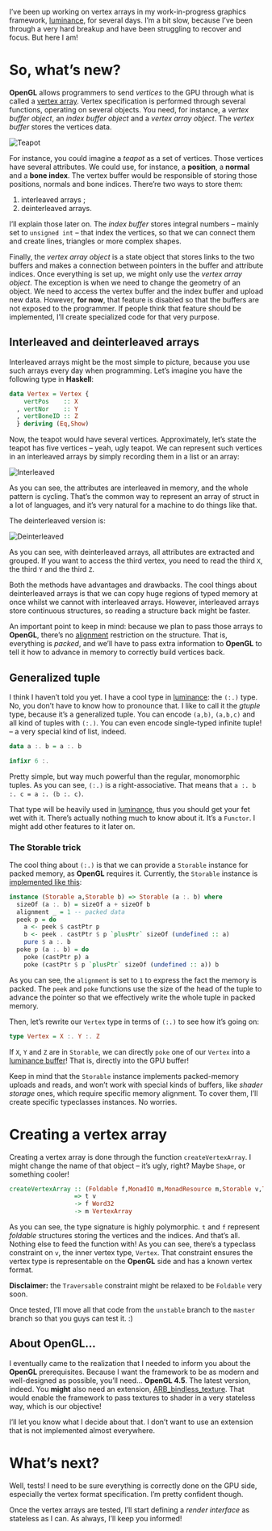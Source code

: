 I’ve been up working on vertex arrays in my work-in-progress graphics
framework, [luminance](https://github.com/phaazon/luminance), for several
days. I’m a bit slow, because I’ve been through a very hard breakup and have
been struggling to recover and focus. But here I am!

# So, what’s new?

**OpenGL** allows programmers to send *vertices* to the GPU through what
is called a [vertex array](https://www.opengl.org/wiki/Vertex_Specification).
Vertex specification is performed through several functions, operating on
several objects. You need, for instance, a *vertex buffer object*, an *index
buffer object* and a *vertex array object*. The *vertex buffer* stores the
vertices data.

![Teapot](http://wiki.splashdamage.com/upload/2/2f/Teapot_mesh.jpg)

For instance, you could imagine a *teapot* as a set of vertices. Those
vertices have several attributes. We could use, for instance, a **position**, a
**normal** and a **bone index**. The vertex buffer would be responsible of storing those
positions, normals and bone indices. There’re two ways to store them:

  1. interleaved arrays ;
  2. deinterleaved arrays.

I’ll explain those later on. The *index buffer* stores integral numbers –
mainly set to `unsigned int` – that index the vertices, so that we can connect
them and create lines, triangles or more complex shapes.

Finally, the *vertex array object* is a state object that stores links to the
two buffers and makes a connection between pointers in the buffer and attribute
indices. Once everything is set up, we might only use the *vertex array object*.
The exception is when we need to change the geometry of an object. We need to
access the vertex buffer and the index buffer and upload new data. However,
**for now**, that feature is disabled so that the buffers are not exposed to the
programmer. If people think that feature should be implemented, I’ll create
specialized code for that very purpose.

## Interleaved and deinterleaved arrays

Interleaved arrays might be the most simple to picture, because you use such
arrays every day when programming. Let’s imagine you have the following type in
**Haskell**:

```haskell
data Vertex = Vertex {
    vertPos    :: X
  , vertNor    :: Y
  , vertBoneID :: Z
  } deriving (Eq,Show)
```

Now, the teapot would have several vertices. Approximately, let’s state the
teapot has five vertices – yeah, ugly teapot. We can represent such vertices
in an interleaved arrays by simply recording them in a list or an array:

![Interleaved](http://phaazon.net/pub/interleaved.png)

As you can see, the attributes are interleaved in memory, and the whole pattern
is cycling. That’s the common way to represent an array of struct in a lot of
languages, and it’s very natural for a machine to do things like that.

The deinterleaved version is:

![Deinterleaved](http://phaazon.net/pub/deinterleaved.png)

As you can see, with deinterleaved arrays, all attributes are extracted and
grouped. If you want to access the third vertex, you need to read the third `X`,
the third `Y` and the third `Z`.

Both the methods have advantages and drawbacks. The cool things about
deinterleaved arrays is that we can copy huge regions of typed memory at once
whilst we cannot with interleaved arrays. However, interleaved arrays store
continuous structures, so reading a structure back might be faster.

An important point to keep in mind: because we plan to pass those arrays to
**OpenGL**, there’s no
[alignment](https://en.wikipedia.org/wiki/Data_structure_alignment) restriction
on the structure. That is, everything is *packed*, and we’ll have to pass extra
information to **OpenGL** to tell it how to advance in memory to correctly
build vertices back.

## Generalized tuple

I think I haven’t told you yet. I have a cool type in
[luminance](https://github.com/phaazon/luminance): the `(:.)` type. No, you
don’t have to know how to pronounce that. I like to call it the *gtuple*
type, because it’s a generalized tuple. You can encode `(a,b)`, `(a,b,c)` and
all kind of tuples with `(:.)`. You can even encode single-typed infinite
tuple! – a very special kind of list, indeed.

```haskell
data a :. b = a :. b

infixr 6 :.
```

Pretty simple, but way much powerful than the regular, monomorphic tuples. As
you can see, `(:.)` is a right-associative. That means that
`a :. b :. c = a :. (b :. c)`.

That type will be heavily used in
[luminance](https://github.com/phaazon/luminance), thus you should get your fet
wet with it. There’s actually nothing much to know about it. It’s a `Functor`.
I might add other features to it later on.

### The Storable trick

The cool thing about `(:.)` is that we can provide a `Storable` instance for
packed memory, as **OpenGL** requires it. Currently, the `Storable` instance
is [implemented like this](https://github.com/phaazon/luminance/blob/05ef2e4879aae92189535f0121765931b20de2fd/src/Graphics/Luminance/Tuple.hs#L23):

```haskell
instance (Storable a,Storable b) => Storable (a :. b) where
  sizeOf (a :. b) = sizeOf a + sizeOf b
  alignment _ = 1 -- packed data
  peek p = do
    a <- peek $ castPtr p
    b <- peek . castPtr $ p `plusPtr` sizeOf (undefined :: a)
    pure $ a :. b
  poke p (a :. b) = do
    poke (castPtr p) a
    poke (castPtr $ p `plusPtr` sizeOf (undefined :: a)) b
```

As you can see, the `alignment` is set to `1` to express the fact the memory
is packed. The `peek` and `poke` functions use the size of the head of the tuple
to advance the pointer so that we effectively write the whole tuple in packed
memory.

Then, let’s rewrite our `Vertex` type in terms of `(:.)` to see how it’s going
on:

```haskell
type Vertex = X :. Y :. Z
```

If `X`, `Y` and `Z` are in `Storable`, we can directly `poke` one of our
`Vertex` into a [luminance buffer](http://phaazon.blogspot.fr/2015/07/introducing-luminance-safer-opengl-api.html)! That is, directly into the GPU buffer!

Keep in mind that the `Storable` instance implements packed-memory uploads and
reads, and won’t work with special kinds of buffers, like *shader storage* ones,
which require specific memory alignment. To cover them, I’ll create specific
typeclasses instances. No worries.

# Creating a vertex array

Creating a vertex array is done through the function `createVertexArray`. I
might change the name of that object – it’s ugly, right? Maybe `Shape`, or
something cooler!

```haskell
createVertexArray :: (Foldable f,MonadIO m,MonadResource m,Storable v,Traversable t,Vertex v)
                  => t v
                  -> f Word32
                  -> m VertexArray
```

As you can see, the type signature is highly polymorphic. `t` and `f` represent
*foldable* structures storing the vertices and the indices. And that’s all.
Nothing else to feed the function with! As you can see, there’s a typeclass
constraint on `v`, the inner vertex type, `Vertex`. That constraint ensures the
vertex type is representable on the **OpenGL** side and has a known vertex
format.

**Disclaimer:** the `Traversable` constraint might be relaxed to be `Foldable`
very soon.

Once tested, I’ll move all that code from the `unstable` branch to the `master`
branch so that you guys can test it. :)

## About OpenGL…

I eventually came to the realization that I needed to inform you about the
**OpenGL** prerequisites. Because I want the framework to be as modern and
well-designed as possible, you’ll need… **OpenGL 4.5**. The latest version,
indeed. You **might** also need an extension, [ARB_bindless_texture](https://www.opengl.org/wiki/Bindless_Texture). That would enable the framework to pass textures to
shader in a very stateless way, which is our objective!

I’ll let you know what I decide about that. I don’t want to use an extension
that is not implemented almost everywhere.


# What’s next?

Well, tests! I need to be sure everything is correctly done on the GPU side,
especially the vertex format specification. I’m pretty confident though.

Once the vertex arrays are tested, I’ll start defining a *render interface* as
stateless as I can. As always, I’ll keep you informed!

